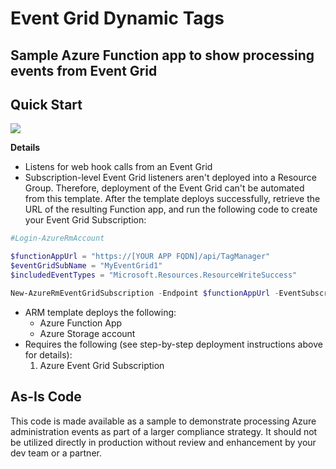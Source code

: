# Event Grid Dynamic Tags
## Sample Azure Function app to show processing events from Event Grid
## Quick Start

<a target="_blank" href="https://portal.azure.com/#create/Microsoft.Template/uri/https%3A%2F%2Fraw.githubusercontent.com%2Fbretthackermsft%2Fdynamic-tags%2Fmaster%2Fazuredeploy.json"><img src="http://azuredeploy.net/deploybutton.png"/></a>

__Details__
* Listens for web hook calls from an Event Grid
* Subscription-level Event Grid listeners aren't deployed into a Resource Group. Therefore, deployment of the Event Grid can't be automated from this template. After the template deploys successfully, retrieve the URL of the resulting Function app, and run the following code to create your Event Grid Subscription:
```powershell
#Login-AzureRmAccount

$functionAppUrl = "https://[YOUR APP FQDN]/api/TagManager"
$eventGridSubName = "MyEventGrid1"
$includedEventTypes = "Microsoft.Resources.ResourceWriteSuccess"

New-AzureRmEventGridSubscription -Endpoint $functionAppUrl -EventSubscriptionName $eventGridSubName -EndpointType webhook -IncludedEventType $includedEventTypes

```
* ARM template deploys the following:
  * Azure Function App
  * Azure Storage account
* Requires the following (see step-by-step deployment instructions above for details):
  1. Azure Event Grid Subscription

## As-Is Code

This code is made available as a sample to demonstrate processing Azure administration events as part of a larger compliance strategy. It should not be utilized directly in production without review and enhancement by your dev team or a partner.

